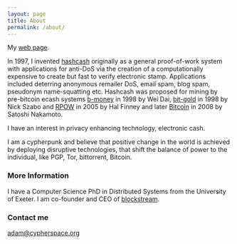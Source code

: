```yaml
---
layout: page
title: About
permalink: /about/
---
```


My [web page](http://cypherspace.org).

In 1997, I invented [hashcash](http://hashcash.org) originally as a general proof-of-work system with applications for anti-DoS via the creation of a computationally expensive to create but fast to verify electronic stamp.  Applications included  deterring anonymous remailer DoS, email spam, blog spam, pseudonym name-squatting etc.  Hashcash was proposed for mining by pre-bitcoin ecash systems [b-money](http://www.weidai.com/bmoney.txt) in 1998 by Wei Dai, [bit-gold](http://unenumerated.blogspot.ie/2005/12/bit-gold.html) in 1998 by Nick Szabo and [RPOW](http://nakamotoinstitute.org/finney/rpow/theory.html) in 2005 by Hal Finney and later [Bitcoin](http://bitcoin.org) in 2008 by Satoshi Nakamoto.

I have an interest in privacy enhancing technology, electronic cash.

I am a cypherpunk and believe that positive change in the world is achieved by deploying disruptive technologies, that shift the balance of power to the individual, like PGP, Tor, bittorrent, Bitcoin.


### More Information

I have a Computer Science PhD in Distributed Systems from the University of Exeter.  I am co-founder and CEO of [blockstream](http://blockstream.com).

### Contact me

[adam@cypherspace.org](mailto:adam@cypherspace.org)
